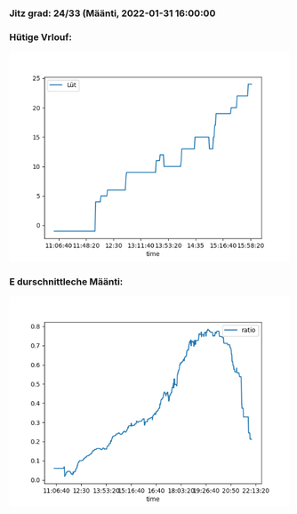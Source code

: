 ### Jitz grad: 24/33 (Määnti, 2022-01-31 16:00:00

### Hütige Vrlouf:
![Graph](Today.png)

### E durschnittleche Määnti:
![Graph](Määnti.png)